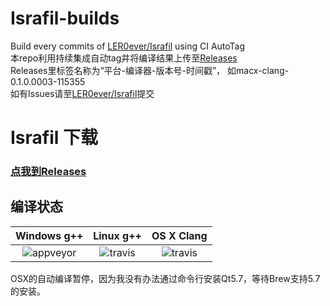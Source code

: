 # Israfil-builds
Build every commits of [LER0ever/Israfil](https://github.com/LER0ever/Israfil) using CI AutoTag  
本repo利用持续集成自动tag并将编译结果上传至[Releases](https://github.com/LER0ever/Israfil-builds/releases)  
Releases里标签名称为“平台-编译器-版本号-时间戳”， 如macx-clang-0.1.0.0003-115355  
如有Issues请至[LER0ever/Israfil](https://github.com/LER0ever/Israfil)提交  
# Israfil 下载
### [点我到Releases](https://github.com/LER0ever/Israfil-builds/releases)

## 编译状态
| Windows g++ | Linux g++ | OS X Clang |
| :---: | :---: | :---: |
| ![appveyor](https://ci.appveyor.com/api/projects/status/t8ry0hmnriu0ncx1?svg=true)|![travis](https://api.travis-ci.org/LER0ever/Israfil-builds.svg)|![travis](https://api.travis-ci.org/LER0ever/Israfil-builds.svg)|

OSX的自动编译暂停，因为我没有办法通过命令行安装Qt5.7，等待Brew支持5.7的安装。
